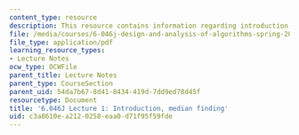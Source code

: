 ```yaml
---
content_type: resource
description: This resource contains information regarding introduction, median finding.
file: /media/courses/6-046j-design-and-analysis-of-algorithms-spring-2012/c3a8610ea2120258eaa0d71f95f59fde_MIT6_046JS12_lec01.pdf
file_type: application/pdf
learning_resource_types:
- Lecture Notes
ocw_type: OCWFile
parent_title: Lecture Notes
parent_type: CourseSection
parent_uid: 54da7b67-8d41-8434-419d-7dd9ed78d45f
resourcetype: Document
title: '6.046J Lecture 1: Introduction, median finding'
uid: c3a8610e-a212-0258-eaa0-d71f95f59fde
---
```

